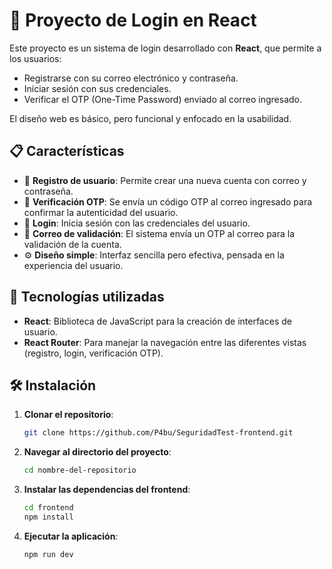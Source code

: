 # 🚀 Proyecto de Login en React

Este proyecto es un sistema de login desarrollado con **React**, que permite a los usuarios:

- Registrarse con su correo electrónico y contraseña.
- Iniciar sesión con sus credenciales.
- Verificar el OTP (One-Time Password) enviado al correo ingresado.

El diseño web es básico, pero funcional y enfocado en la usabilidad.

## 📋 Características

- 🔐 **Registro de usuario**: Permite crear una nueva cuenta con correo y contraseña.
- 💌 **Verificación OTP**: Se envía un código OTP al correo ingresado para confirmar la autenticidad del usuario.
- 🔑 **Login**: Inicia sesión con las credenciales del usuario.
- 📧 **Correo de validación**: El sistema envía un OTP al correo para la validación de la cuenta.
- ⚙️ **Diseño simple**: Interfaz sencilla pero efectiva, pensada en la experiencia del usuario.

## 🔨 Tecnologías utilizadas

- **React**: Biblioteca de JavaScript para la creación de interfaces de usuario.
- **React Router**: Para manejar la navegación entre las diferentes vistas (registro, login, verificación OTP).

## 🛠️ Instalación

1. **Clonar el repositorio**:

   ```bash
   git clone https://github.com/P4bu/SeguridadTest-frontend.git

2. **Navegar al directorio del proyecto**:

   ```bash
   cd nombre-del-repositorio

3. **Instalar las dependencias del frontend**:

   ```bash
   cd frontend
   npm install 

4. **Ejecutar la aplicación**:

   ```bash
   npm run dev 